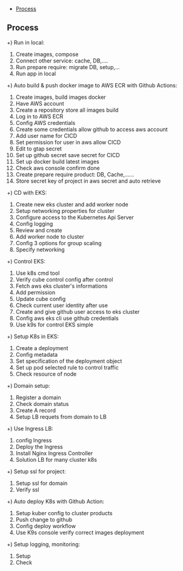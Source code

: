 - [Process](#process)


## Process <a name="process"></a>
+) Run in local: </br>
1) Create images, compose  </br>
2) Connect other service: cache, DB,.... </br>
3) Run prepare require: migrate DB, setup,... </br>
4) Run app in local </br>



+) Auto build & push docker image to AWS ECR with Github Actions: </br>
1) Create images, build images docker </br>
2) Have AWS account </br>
3) Create a repository store all images build </br>
4) Log in to AWS ECR </br>
5) Config AWS credentials </br>
6) Create some credentials allow github to access aws account </br>
7) Add user name for CICD </br>
8) Set permission for user in aws allow CICD </br>
9) Edit to gtap secret </br>
10) Set up github secret save secret for CICD </br>
11) Set up docker build latest images </br>
12) Check aws console confirm done </br>
13) Create prepare require product: DB, Cache,......
14) Store secret key of project in aws secret and auto retrieve

+) CD with EKS: </br>
1) Create new eks cluster and add worker node </br>
2) Setup networking properties for cluster </br>
3) Configure access to the Kubernetes Api Server </br>
4) Config logging </br>
5) Review and create </br>
6) Add worker node to cluster </br>
7) Config 3 options for group scaling </br>
8) Specify networking </br>

+) Control EKS: </br>
1) Use k8s cmd tool </br>
2) Verify cube control config after control </br>
3) Fetch aws eks cluster's informations </br>
4) Add permission </br>
5) Update cube config </br>
6) Check current user identity after use <br>
7) Create and give github user access to eks cluster </br>
8) Config aws eks cli use github credentials </br>
9) Use k9s for control EKS simple </br>

+) Setup K8s in EKS: </br>
1) Create a deployment  </br>
2) Config metadata </br>
3) Set specification of the deployment object </br>
4) Set up pod selected rule to control traffic </br>
5) Check resource of node </br>

+) Domain setup: </br>
1) Register a domain </br>
2) Check domain status </br>
3) Create A record </br>
4) Setup LB requets from domain to LB </br>

+) Use Ingress LB: </br>
1) config Ingress </br>
2) Deploy the Ingress </br>
3) Install Nginx Ingress Controller </br>
4) Solution LB for many cluster k8s </br>

+) Setup ssl for project: </br>
1) Setup ssl for domain </br>
2) Verify ssl </br>

+) Auto deploy K8s with Github Action: </br>
1) Setup kuber config to cluster products </br>
2) Push change to github </br>
3) Config deploy workflow </br>
4) Use K9s console verify correct images deployment </br>

+) Setup logging, monitoring: </br>
1) Setup </br>
2) Check </br>






